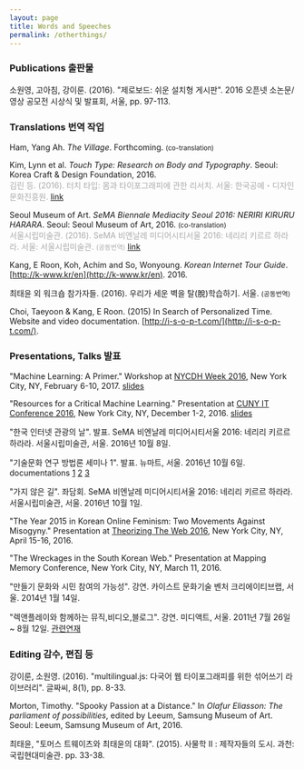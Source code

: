 ```yaml
---
layout: page
title: Words and Speeches
permalink: /otherthings/
---
```


### Publications 출판물

소원영, 고아침, 강이룬. (2016). "제로보드: 쉬운 설치형 게시판". 2016 오픈넷 소논문/영상 공모전 시상식 및 발표회, 서울, pp. 97-113.

### Translations 번역 작업

<!-- ### Kang, E Roon & So, Wonyoung. _Seoul Libre Maps._ -->

Ham, Yang Ah. _The Village_. Forthcoming. <small>(co-translation)</small>

Kim, Lynn et al. _Touch Type: Research on Body and Typography_. Seoul: Korea Craft & Design Foundation, 2016.  
<span style="color: #aaa">김린 등. (2016). 터치 타입: 몸과 타이포그래피에 관한 리서치. 서울: 한국공예・디자인문화진흥원.</span> [link](https://www.facebook.com/typojanchi/posts/693653810813205)

Seoul Museum of Art. _SeMA Biennale Mediacity Seoul 2016: NERIRI KIRURU HARARA_. Seoul: Seoul Museum of Art, 2016. <small>(co-translation)</small>    
<span style="color: #aaa">서울시립미술관. (2016). SeMA 비엔날레 미디어시티서울 2016: 네리리 키르르 하라라. 서울: 서울시립미술관. <small>(공동번역)</small></span> [link](http://shop.thebooksociety.org/shop/goods/goods_view.php?goodsno=1219)

Kang, E Roon, Koh, Achim and So, Wonyoung. _Korean Internet Tour Guide_. [http://k-www.kr/en](http://k-www.kr/en). 2016.

최태윤 외 워크숍 참가자들. (2016). 우리가 세운 벽을 탈(脫)학습하기. 서울. <small>(공동번역)</small>

Choi, Taeyoon & Kang, E Roon. (2015) In Search of Personalized Time. Website and video documentation. [http://i-s-o-p-t.com/](http://i-s-o-p-t.com/).

### Presentations, Talks 발표

"Machine Learning: A Primer." Workshop at [NYCDH Week 2016](http://dhweek.nycdh.org/workshops/), New York City, NY, February 6-10, 2017. [slides](/assets/cunyitconference16_koh.pdf)

"Resources for a Critical Machine Learning." Presentation at [CUNY IT Conference 2016](http://www.centerdigitaled.com/events/CUNY-IT-Conference-2016.html), New York City, NY, December 1-2, 2016. [slides](/assets/feb8_nycdh_ml.pdf)

"한국 인터넷 관광의 날". 발표. SeMA 비엔날레 미디어시티서울 2016: 네리리 키르르 하라라. 서울시립미술관, 서울. 2016년 10월 8일. <!-- slides/talk -->

"기술문화 연구 방법론 세미나 1". 발표. 뉴마트, 서울. 2016년 10월 6일. documentations [1](http://bit.ly/2emXctG) [2](http://bit.ly/2dVtkVC) [3](http://bit.ly/2emVys3)

"가지 않은 길". 좌담회. SeMA 비엔날레 미디어시티서울 2016: 네리리 키르르 하라라. 서울시립미술관, 서울. 2016년 10월 1일. <!-- slides/talk -->

"The Year 2015 in Korean Online Feminism: Two Movements Against Misogyny." Presentation at [Theorizing The Web 2016](http://theorizingtheweb.tumblr.com/2016/program), New York City, NY, April 15-16, 2016. <!-- slides -->

"The Wreckages in the South Korean Web." Presentation at Mapping Memory Conference, New York City, NY, March 11, 2016.

"만들기 문화와 시민 참여의 가능성". 강연. 카이스트 문화기술 벤처 크리에이티브랩, 서울. 2014년 1월 14일. <!-- slides -->

"렉앤플레이와 함께하는 뮤직,비디오,블로그". 강연. 미디액트, 서울. 2011년 7월 26일 ~ 8월 12일. [관련연재](http://www.mediact.org/web/board/edu_news_view.php?code=Guide&mode=View&bbid=EDU_MOVIEMAKE&page=1&nums=19&sfl=&stx=&grp=)

### Editing 감수, 편집 등

강이룬, 소원영. (2016). "multilingual.js: 다국어 웹 타이포그래피를 위한 섞어쓰기 라이브러리". 글짜씨, 8(1), pp. 8-33. 

Morton, Timothy. "Spooky Passion at a Distance." In _Olafur Eliasson: The parliament of possibilities_, edited by Leeum, Samsung Museum of Art. Seoul: Leeum, Samsung Museum of Art, 2016.

최태윤, "토머스 트웨이츠와 최태윤의 대화". (2015). 사물학 II : 제작자들의 도시. 과천: 국립현대미술관. pp. 33-38.